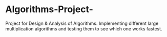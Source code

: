 # Algorithms-Project-
Project for Design &amp; Analysis of Algorithms. Implementing different large multiplication algorithms and testing them to see which one works fastest. 
